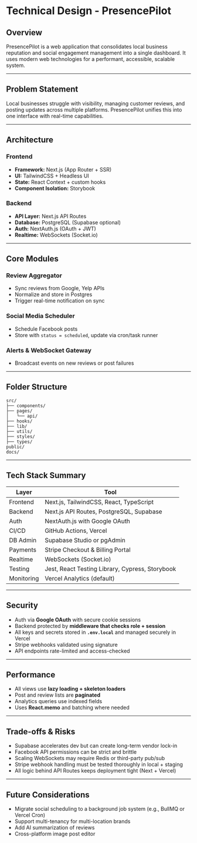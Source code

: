 # Technical Design - PresencePilot

## Overview
PresencePilot is a web application that consolidates local business reputation and social engagement management into a single dashboard. It uses modern web technologies for a performant, accessible, scalable system.

---

## Problem Statement
Local businesses struggle with visibility, managing customer reviews, and posting updates across multiple platforms. PresencePilot unifies this into one interface with real-time capabilities.

---

## Architecture

### Frontend
- **Framework:** Next.js (App Router + SSR)
- **UI:** TailwindCSS + Headless UI
- **State:** React Context + custom hooks
- **Component Isolation:** Storybook

### Backend
- **API Layer:** Next.js API Routes
- **Database:** PostgreSQL (Supabase optional)
- **Auth:** NextAuth.js (OAuth + JWT)
- **Realtime:** WebSockets (Socket.io)

---

## Core Modules

### Review Aggregator
- Sync reviews from Google, Yelp APIs
- Normalize and store in Postgres
- Trigger real-time notification on sync

### Social Media Scheduler
- Schedule Facebook posts
- Store with `status = scheduled`, update via cron/task runner

### Alerts & WebSocket Gateway
- Broadcast events on new reviews or post failures

---

## Folder Structure

```plaintext
src/
├── components/
├── pages/
│   └── api/
├── hooks/
├── lib/
├── utils/
├── styles/
├── types/
public/
docs/
```

---

## Tech Stack Summary

| Layer      | Tool |
|------------|------|
| Frontend   | Next.js, TailwindCSS, React, TypeScript |
| Backend    | Next.js API Routes, PostgreSQL, Supabase |
| Auth       | NextAuth.js with Google OAuth |
| CI/CD      | GitHub Actions, Vercel |
| DB Admin   | Supabase Studio or pgAdmin |
| Payments   | Stripe Checkout & Billing Portal |
| Realtime   | WebSockets (Socket.io) |
| Testing    | Jest, React Testing Library, Cypress, Storybook |
| Monitoring | Vercel Analytics (default) |

---

## Security

- Auth via **Google OAuth** with secure cookie sessions
- Backend protected by **middleware that checks role + session**
- All keys and secrets stored in **`.env.local`** and managed securely in Vercel
- Stripe webhooks validated using signature
- API endpoints rate-limited and access-checked

---

## Performance

- All views use **lazy loading + skeleton loaders**
- Post and review lists are **paginated**
- Analytics queries use indexed fields
- Uses **React.memo** and batching where needed

---

## Trade-offs & Risks

- Supabase accelerates dev but can create long-term vendor lock-in
- Facebook API permissions can be strict and brittle
- Scaling WebSockets may require Redis or third-party pub/sub
- Stripe webhook handling must be tested thoroughly in local + staging
- All logic behind API Routes keeps deployment tight (Next + Vercel)

---

## Future Considerations

- Migrate social scheduling to a background job system (e.g., BullMQ or Vercel Cron)
- Support multi-tenancy for multi-location brands
- Add AI summarization of reviews
- Cross-platform image post editor
